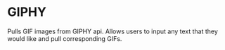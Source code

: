 # GIPHY
Pulls GIF images from GIPHY api.
Allows users to input any text that they would like and pull corresponding GIFs.
